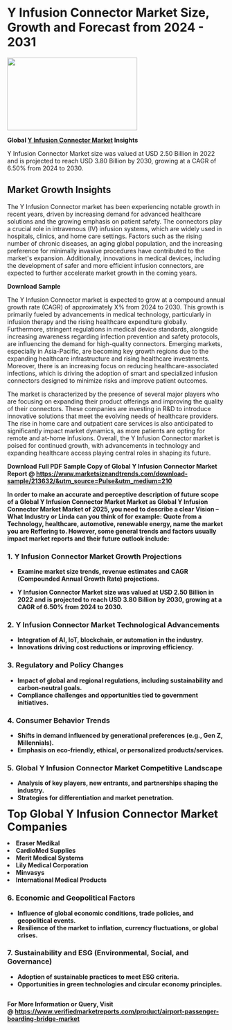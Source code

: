 <H1>Y Infusion Connector Market Size, Growth and Forecast from 2024 - 2031</H1><img class="aligncenter size-medium wp-image-584254" src="https://thirdeyenews.in/wp-content/uploads/2024/09/Global-Market-Research-300x168.jpeg" alt="" width="300" height="168" /><p><strong>Global&nbsp;<a href="https://www.marketsizeandtrends.com/download-sample/213632/&amp;utm_source=Pulse&amp;utm_medium=210">Y Infusion Connector Market</a> Insights</strong></p><p>Y Infusion Connector Market size was valued at USD 2.50 Billion in 2022 and is projected to reach USD 3.80 Billion by 2030, growing at a CAGR of 6.50% from 2024 to 2030.</p><p><h2>Market Growth Insights</h2> <p>The Y Infusion Connector market has been experiencing notable growth in recent years, driven by increasing demand for advanced healthcare solutions and the growing emphasis on patient safety. The connectors play a crucial role in intravenous (IV) infusion systems, which are widely used in hospitals, clinics, and home care settings. Factors such as the rising number of chronic diseases, an aging global population, and the increasing preference for minimally invasive procedures have contributed to the market's expansion. Additionally, innovations in medical devices, including the development of safer and more efficient infusion connectors, are expected to further accelerate market growth in the coming years.</p> <p><strong>Download Sample</strong></p> <p>The Y Infusion Connector market is expected to grow at a compound annual growth rate (CAGR) of approximately X% from 2024 to 2030. This growth is primarily fueled by advancements in medical technology, particularly in infusion therapy and the rising healthcare expenditure globally. Furthermore, stringent regulations in medical device standards, alongside increasing awareness regarding infection prevention and safety protocols, are influencing the demand for high-quality connectors. Emerging markets, especially in Asia-Pacific, are becoming key growth regions due to the expanding healthcare infrastructure and rising healthcare investments. Moreover, there is an increasing focus on reducing healthcare-associated infections, which is driving the adoption of smart and specialized infusion connectors designed to minimize risks and improve patient outcomes.</p> <p>The market is characterized by the presence of several major players who are focusing on expanding their product offerings and improving the quality of their connectors. These companies are investing in R&D to introduce innovative solutions that meet the evolving needs of healthcare providers. The rise in home care and outpatient care services is also anticipated to significantly impact market dynamics, as more patients are opting for remote and at-home infusions. Overall, the Y Infusion Connector market is poised for continued growth, with advancements in technology and expanding healthcare access playing central roles in shaping its future.</p> <p><strong></p><p><span class=""><strong>Download Full PDF Sample Copy of Global Y Infusion Connector Market Report</strong> @ <a href="https://www.marketsizeandtrends.com/download-sample/213632/&amp;utm_source=Pulse&amp;utm_medium=210" target="_blank">https://www.marketsizeandtrends.com/download-sample/213632/&amp;utm_source=Pulse&amp;utm_medium=210</a></span></p><p>In order to make an accurate and perceptive description of future scope of a Global&nbsp;Y Infusion Connector Market Market as Global&nbsp;Y Infusion Connector Market Market of 2025, you need to describe a clear Vision &ndash; What Industry or Linda can you think of for example: Quote from a Technology, healthcare, automotive, renewable energy, name the market you are Reffering to. However, some general trends and factors usually impact market reports and their future outlook include:</p><h3>1.&nbsp;<strong>Y Infusion Connector Market Growth Projections</strong></h3><ul><li>Examine market size trends, revenue estimates and CAGR (Compounded Annual Growth Rate) projections.</li><li><p>Y Infusion Connector Market size was valued at USD 2.50 Billion in 2022 and is projected to reach USD 3.80 Billion by 2030, growing at a CAGR of 6.50% from 2024 to 2030.</p></li></ul><h3>2.&nbsp;<strong>Y Infusion Connector Market Technological Advancements</strong></h3><ul><li>Integration of AI, IoT, blockchain, or automation in the industry.</li><li>Innovations driving cost reductions or improving efficiency.</li></ul><h3>3.&nbsp;<strong>Regulatory and Policy Changes</strong></h3><ul><li>Impact of global and regional regulations, including sustainability and carbon-neutral goals.</li><li>Compliance challenges and opportunities tied to government initiatives.</li></ul><h3>4.&nbsp;<strong>Consumer Behavior Trends</strong></h3><ul><li>Shifts in demand influenced by generational preferences (e.g., Gen Z, Millennials).</li><li>Emphasis on eco-friendly, ethical, or personalized products/services.</li></ul><h3>5.&nbsp;<strong>Global Y Infusion Connector Market Competitive Landscape</strong></h3><ul><li>Analysis of key players, new entrants, and partnerships shaping the industry.</li><li>Strategies for differentiation and market penetration.</li></ul><p data-pm-slice="1 1 []"><span style="color: inherit; font-family: inherit; font-size: 25px;">Top Global Y Infusion Connector Market Companies</span></p><div class="" data-test-id=""><p><li>Eraser Medikal</li><li> CardioMed Supplies</li><li> Merit Medical Systems</li><li> Lily Medical Corporation</li><li> Minvasys</li><li> International Medical Products</li></p></div><h3>6.&nbsp;<strong>Economic and Geopolitical Factors</strong></h3><ul><li>Influence of global economic conditions, trade policies, and geopolitical events.</li><li>Resilience of the market to inflation, currency fluctuations, or global crises.</li></ul><h3>7.&nbsp;<strong>Sustainability and ESG (Environmental, Social, and Governance)</strong></h3><ul><li>Adoption of sustainable practices to meet ESG criteria.</li><li>Opportunities in green technologies and circular economy principles.</li></ul><h2><strong style="font-size: 14px;">For More Information or Query, Visit @&nbsp;</strong><a style="background-color: #ffffff; font-size: 14px;" href="https://www.marketsizeandtrends.com/report/y-infusion-connector-market/" target="_blank">https://www.verifiedmarketreports.com/product/airport-passenger-boarding-bridge-market</a></h2>
